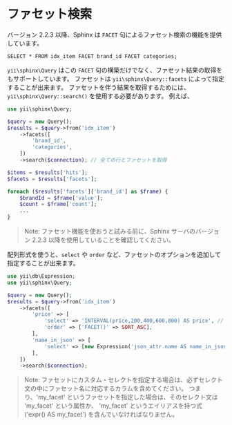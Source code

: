 ファセット検索
==============

バージョン 2.2.3 以降、Sphinx は `FACET` 句によるファセット検索の機能を提供しています。

```
SELECT * FROM idx_item FACET brand_id FACET categories;
```

`yii\sphinx\Query` はこの `FACET` 句の構築だけでなく、ファセット結果の取得をもサポートしています。
ファセットは `yii\sphinx\Query::facets` によって指定することが出来ます。
ファセットを伴う結果を取得するためには、`yii\sphinx\Query::search()` を使用する必要があります。
例えば、

```php
use yii\sphinx\Query;

$query = new Query();
$results = $query->from('idx_item')
    ->facets([
        'brand_id',
        'categories',
    ])
    ->search($connection); // 全ての行とファセットを取得

$items = $results['hits'];
$facets = $results['facets'];

foreach ($results['facets']['brand_id'] as $frame) {
    $brandId = $frame['value'];
    $count = $frame['count'];
    ...
}
```

> Note: ファセット機能を使おうと試みる前に、Sphinx サーバのバージョン 2.2.3 以降を使用していることを確認してください。

配列形式を使うと、`select` や `order` など、ファセットのオプションを追加して指定することが出来ます。

```php
use yii\db\Expression;
use yii\sphinx\Query;

$query = new Query();
$results = $query->from('idx_item')
    ->facets([
        'price' => [
            'select' => 'INTERVAL(price,200,400,600,800) AS price', // 関数を使用
            'order' => ['FACET()' => SORT_ASC],
        ],
        'name_in_json' => [
            'select' => [new Expression('json_attr.name AS name_in_json')], // 不必要な引用符号を避けるために `Expression` を使用する必要がある
        ],
    ])
    ->search($connection);
```

> Note: ファセットにカスタム・セレクトを指定する場合は、必ずセレクト文の中にファセット名に対応するカラムを含めてください。
  つまり、'my_facet' というファセットを指定した場合は、そのセレクト文は 'my_facet' という属性か、
  'my_facet' というエイリアスを持つ式 ('expr() AS my_facet') を含んでいなければなりません。
